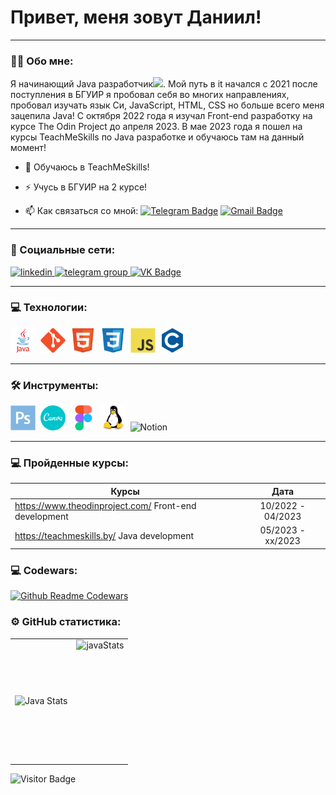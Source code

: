 
# Привет, меня зовут Даниил!

---

### :man_technologist: Обо мне:

Я начинающий Java разработчик<img src="https://media.giphy.com/media/WUlplcMpOCEmTGBtBW/giphy.gif" width="30px">. Мой путь в it начался с 2021 после поступления в БГУИР я пробовал себя во многих направлениях, пробовал изучать язык Си, JavaScript, HTML, CSS но больше всего меня зацепила Java! С октября 2022 года я изучал Front-end разработку на курсе The Odin Project до апреля 2023. В мае 2023 года я пошел на курсы TeachMeSkills по Java разработке и обучаюсь там на данный момент!
 
- :telescope: Обучаюсь в TeachMeSkills!

- :zap: Учусь в БГУИР на 2 курсе!

- :mailbox: Как связаться со мной: [![Telegram Badge](https://img.shields.io/badge/-harmyruf-blue?style=flat&logo=Telegram&logoColor=white)](https://t.me/harmyruf) [![Gmail Badge](https://img.shields.io/badge/-Gmail-red?style=flat&logo=Gmail&logoColor=white)](mailto:laparevich777@gmail.com)

---

### 🤝 Социальные сети:

  <div id="badges">
    <a href="https://www.linkedin.com/in/%D0%B4%D0%B0%D0%BD%D0%B8%D0%B8%D0%BB-%D0%BB%D0%B0%D0%BF%D0%B0%D1%80%D0%B5%D0%B2%D0%B8%D1%87-726312276/" target="_blank">
      <img src="https://cdn-icons-png.flaticon.com/512/2504/2504799.png" width="40" height="40" alt="linkedin" />
    </a>
    <a href="https://t.me/harmyruf" target="_blank">
      <img src="https://cdn-icons-png.flaticon.com/512/2111/2111646.png" width="40" height="40" alt="telegram group" />
    </a>
    <a href="https://vk.com/skatilsya_parnisha" target="_blank">
      <img src="https://cdn-icons-png.flaticon.com/512/145/145813.png" width="40" height="40" alt="VK Badge"/>
    </a>
  </div>

---

### 💻 Технологии:

<div>
  <img src="https://github.com/devicons/devicon/blob/master/icons/java/java-original-wordmark.svg" title="git" alt="git" width="40" height="40"/>&nbsp;
  <img src="https://github.com/devicons/devicon/blob/master/icons/git/git-original.svg" title="git" alt="git" width="40" height="40"/>&nbsp;
  <img src="https://github.com/devicons/devicon/blob/master/icons/html5/html5-original.svg" title="html5" alt="html5" width="40" height="40"/>&nbsp;
  <img src="https://github.com/devicons/devicon/blob/master/icons/css3/css3-original.svg" title="css" alt="css" width="40" height="40"/>&nbsp;
  <img src="https://github.com/devicons/devicon/blob/master/icons/javascript/javascript-original.svg" title="javascript" alt="javascript" width="40" height="40"/>&nbsp;
  <img src="https://github.com/devicons/devicon/blob/master/icons/c/c-plain.svg" title="C" alt="C" width="40" height="40"/>&nbsp;
</div>

---

### 🛠 Инструменты:

<div>
  <img src="https://github.com/devicons/devicon/blob/master/icons/photoshop/photoshop-plain.svg" title="photoshop" alt="photoshop" width="40" height="40"/>&nbsp;
  <img src="https://github.com/devicons/devicon/blob/master/icons/canva/canva-original.svg" title="canva" alt="canva" width="40" height="40"/>&nbsp;
  <img src="https://github.com/devicons/devicon/blob/master/icons/figma/figma-original.svg" title="figma" alt="figma" width="40" height="40"/>&nbsp;
  <img src="https://github.com/devicons/devicon/blob/master/icons/linux/linux-original.svg" title="linux" alt="linux" width="40" height="40"/>&nbsp;
  <img src="https://upload.wikimedia.org/wikipedia/commons/e/e9/Notion-logo.svg" title="Notion" alt="Notion" width="40" height="40"/>&nbsp;
</div>

---

### 💻 Пройденные курсы:

| Курсы                                                           | Дата              |
| ----------------------------------------------------------------| :---------------: |
| https://www.theodinproject.com/ Front-end development           | 10/2022 - 04/2023 |
| https://teachmeskills.by/ Java development                      | 05/2023 - xx/2023 |



### 💻 Codewars:

[![Github Readme Codewars](https://codewars-stats-ignacio-cuadra.vercel.app/?username=Laparevich%20Daniil&theme=halloween)](https://github.com/ignacio-cuadra/github-readme-codewars)

### ⚙️ GitHub статистика:

<table>
  <tr>
    <td>
      <img align="left" src="https://github-readme-streak-stats.herokuapp.com/?user=fallasllepbaby&theme=dark&background=000000" alt="Java Stats" />
    </td>
    <td>
      <img height="195px" align="right" alt="javaStats" src="https://github-readme-stats-sigma-five.vercel.app/api/top-langs/?username=fallasllepbaby&layout=compact&theme=vision-friendly-dark" />
    </td>
  </tr>
</table>

![Visitor Badge](https://visitor-badge.laobi.icu/badge?page_id=fallasllepbaby)
